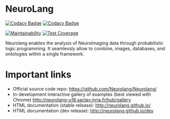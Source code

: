 # NeuroLang

[![Codacy Badge](https://api.codacy.com/project/badge/Grade/ccd82a09587348bc803b986fe65c7aee)](https://www.codacy.com?utm_source=github.com&amp;utm_medium=referral&amp;utm_content=NeuroLang/NeuroLang&amp;utm_campaign=Badge_Grade) [![Codacy Badge](https://api.codacy.com/project/badge/Coverage/ccd82a09587348bc803b986fe65c7aee)](https://www.codacy.com?utm_source=github.com&utm_medium=referral&utm_content=NeuroLang/NeuroLang&utm_campaign=Badge_Coverage)

[![Maintainability](https://api.codeclimate.com/v1/badges/dc08b264f2be98d9a9e2/maintainability)](https://codeclimate.com/repos/5d2c5d18aaf970014e004cd8/maintainability)
[![Test Coverage](https://api.codeclimate.com/v1/badges/dc08b264f2be98d9a9e2/test_coverage)](https://codeclimate.com/repos/5d2c5d18aaf970014e004cd8/test_coverage)


Neurolang enables the analysis of NeuroImaging data through probabilistic logic programming. It seamlessly allow to combine, images, databases, and ontologies within a single framework.


Important links
===============
- Official source code repo: https://github.com/Neurolang/Neurolang/
- In-development interactive gallery of examples (best viewed with Chrome) http://neurolang-u18.saclay.inria.fr/hub/gallery
- HTML documentation (stable release): http://neurolang.github.io/
- HTML documentation (dev release): http://neurolang.github.io/dev


